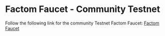 # Factom Faucet - Community Testnet

Follow the following link for the community Testnet Factom Faucet:
[Factom Faucet](https://faucet.factoid.org/)
